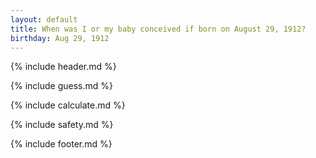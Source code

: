 ```yaml
---
layout: default
title: When was I or my baby conceived if born on August 29, 1912?
birthday: Aug 29, 1912
---
```


{% include header.md %}

{% include guess.md %}

{% include calculate.md %}

{% include safety.md %}

{% include footer.md %}



